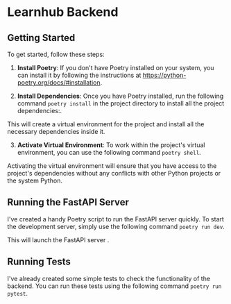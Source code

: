 # Learnhub Backend

## Getting Started

To get started, follow these steps:

1. **Install Poetry**: If you don't have Poetry installed on your system, you can install it by following the instructions at https://python-poetry.org/docs/#installation.

2. **Install Dependencies**: Once you have Poetry installed, run the following command `poetry install` in the project directory to install all the project dependencies:.


This will create a virtual environment for the project and install all the necessary dependencies inside it.

3. **Activate Virtual Environment**: To work within the project's virtual environment, you can use the following command `poetry shell`.


Activating the virtual environment will ensure that you have access to the project's dependencies without any conflicts with other Python projects or the system Python.

## Running the FastAPI Server

I've created a handy Poetry script to run the FastAPI server quickly. To start the development server, simply use the following command `poetry run dev`.


This will launch the FastAPI server .

## **Running Tests**
 I've already created some simple tests to check the functionality of the backend. You can run these tests using the following command `poetry run pytest`.
